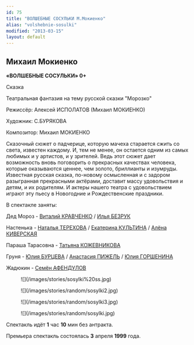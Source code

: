```yaml
---
id: 75
title: "ВОЛШЕБНЫЕ СОСУЛЬКИ М.Мокиенко"
alias: "volshebnie-sosulki"
modified: "2013-03-15"
layout: default
---
```


## Михаил Мокиенко

**«ВОЛШЕБНЫЕ СОСУЛЬКИ» 0+**

Сказка

Театральная фантазия на тему русской сказки "Морозко"

Режиссёр: Алексей ИСПОЛАТОВ (Михаил МОКИЕНКО)

Художник: С.БУРЯКОВА

Композитор: Михаил МОКИЕНКО

Сказочный сюжет о падчерице, которую мачеха старается сжить со света, известен каждому. И, тем не менее, он остается одним из самых любимых и у артистов, и у зрителей. Ведь этот сюжет дает возможность вновь поговорить о прекрасных качествах человека, которые оказываются ценнее, чем золото, бриллианты и изумруды. Известная русская сказка, по-новому осмысленная и с задором разыгранная прекрасными актёрами, доставит массу удовольствия и детям, и их родителям. И актеры нашего театра с удовольствием играют эту пьесу в Новогодние и Рождественские праздники.

В спектакле заняты:

Дед Мороз - [Виталий КРАВЧЕНКО](66-vitalii-kravchenko.html) / [Илья БЕЗРУК](83-bezryk-ilya.html)

Настенька - [Наталья ТЕРЕХОВА](56-natasha-terehova.html) / [Екатерина КУЛЬТИНА](81-ekaterina-kyltina.html) / [Алёна КИВЕРСКАЯ](86-alena-kiverskaia.html)

Параша Тарасовна - [Татьяна КОЖЕВНИКОВА](80-tatiana-kogevnikova.html)

Груня - [Юлия БУРЦЕВА](78-ylia-burceva.html) / [Анастасия ПИЖЕЛЬ](64-asia-pigel-sergeevna.html) / [Юлия ГОРШЕНИНА](49-ylia-gorshenina.html)

Жадюкин - [Семён АФЕНДУЛОВ](22-afendulov-semen.html)

<figure>
![](/images/stories/sosylki%20ss.jpg)
</figure>

<figure>
![](/images/stories/random/sosylki2.jpg)
</figure>

<figure>
![](/images/stories/random/sosylki3.jpg)
</figure>

<figure>
![](/images/stories/random/sosylki.jpg)
</figure>

Спектакль идёт **1** час **10** мин без антракта.

Премьера спектакль состоялась **3** апреля **1999** года.

